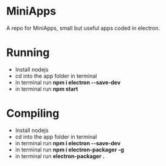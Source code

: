 # MiniApps
A repo for MiniApps, small but useful apps coded in electron.
# Running
- Install nodejs
- cd into the app folder in terminal
- in terminal run **npm i electron --save-dev**
- in terminal run **npm start**
# Compiling
- Install nodejs
- cd into the app folder in terminal
- in terminal run **npm i electron --save-dev**
- in terminal run **npm i electron-packager -g**
- in terminal run **electron-packager .**
